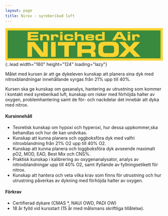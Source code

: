 ```yaml
---
layout: page
title: Nirox - syreberikad luft
---
```


![image](/utbildning/ean-x.jpg){:.lead width="160" height="124" loading="lazy"}

Målet med kursen är att ge dykeleven kunskap att planera sina dyk med nitroxblandningar innehållande syrgas från 21% upp till 40%.

Kursen ska ge kunskap om gasanalys, hantering av utrustning som kommer i kontakt med syreberikad luft, kunskap om risker med förhöjda halter av oxygen, problemhantering samt de för- och nackdelar det innebär att dyka med nitrox.

#### Kursinnehåll

* Teoretisk kunskap om hypoxi och hyperoxi, hur dessa uppkommer,ska behandlas och hur de kan undvikas.
* Kunskap att kunna planera och oggboksföra dyk med valfri nitroxblandning från 21% O2 upp till 40% O2.
* Kunskap att kunna planera och loggboksföra dyk avseende maximalt pO2, MOD, EAD, Best Mix och CNS%.
* Praktisk kunskap i kalibrering av oxygenanalysator, analys av nitroxblandningar upp till 40% O2, samt ifyllande av fyllningsetikett för nitrox.
* Kunskap att hantera och veta vilka krav som finns för utrustning och hur utrustning påverkas av dykning med förhöjda halter av oxygen.

#### Förkrav

* Certifierad dykare (CMAS *, NAUI OWD, PADI OW)
* 18 år fylld vid kursstart (15 år med målsmans skriftliga tillåtelse).
